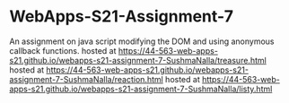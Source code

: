 # WebApps-S21-Assignment-7
An assignment on java script modifying the DOM and using anonymous callback functions.
hosted at  https://44-563-web-apps-s21.github.io/webapps-s21-assignment-7-SushmaNalla/treasure.html
hosted at  https://44-563-web-apps-s21.github.io/webapps-s21-assignment-7-SushmaNalla/reaction.html
hosted at  https://44-563-web-apps-s21.github.io/webapps-s21-assignment-7-SushmaNalla/listy.html